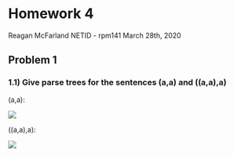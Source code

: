 # Homework 4

Reagan McFarland
NETID - rpm141
March 28th, 2020

## Problem 1

### 1.1) Give parse trees for the sentences (a,a) and ((a,a),a)

(a,a):

![](https://i.gyazo.com/6b627e7f006b3f5f99909000340aaaac.png)

((a,a),a):

![](https://i.gyazo.com/009caf610954416657e34e5e9c53f905.png)
